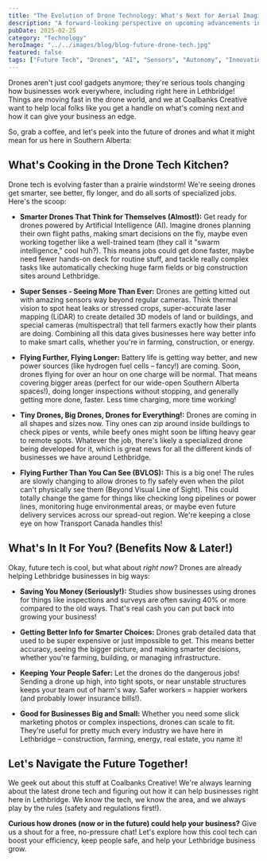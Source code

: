 ```yaml
---
title: "The Evolution of Drone Technology: What's Next for Aerial Imaging?"
description: "A forward-looking perspective on upcoming advancements in drone technology, including AI, sensor fusion, longer flight times, and autonomy."
pubDate: 2025-02-25
category: "Technology"
heroImage: "../../images/blog/blog-future-drone-tech.jpg"
featured: false
tags: ["Future Tech", "Drones", "AI", "Sensors", "Autonomy", "Innovation"]
---
```


Drones aren't just cool gadgets anymore; they're serious tools changing how businesses work everywhere, including right here in Lethbridge! Things are moving fast in the drone world, and we at Coalbanks Creative want to help local folks like you get a handle on what's coming next and how it can give your business an edge.

So, grab a coffee, and let's peek into the future of drones and what it might mean for us here in Southern Alberta:

## What's Cooking in the Drone Tech Kitchen?

Drone tech is evolving faster than a prairie windstorm! We're seeing drones get smarter, see better, fly longer, and do all sorts of specialized jobs. Here's the scoop:

*   **Smarter Drones That Think for Themselves (Almost!):** Get ready for drones powered by Artificial Intelligence (AI). Imagine drones planning their own flight paths, making smart decisions on the fly, maybe even working together like a well-trained team (they call it "swarm intelligence," cool huh?). This means jobs could get done faster, maybe need fewer hands-on deck for routine stuff, and tackle really complex tasks like automatically checking huge farm fields or big construction sites around Lethbridge.

*   **Super Senses - Seeing More Than Ever:** Drones are getting kitted out with amazing sensors way beyond regular cameras. Think thermal vision to spot heat leaks or stressed crops, super-accurate laser mapping (LiDAR) to create detailed 3D models of land or buildings, and special cameras (multispectral) that tell farmers exactly how their plants are doing. Combining all this data gives businesses here way better info to make smart calls, whether you're in farming, construction, or energy.

*   **Flying Further, Flying Longer:** Battery life is getting way better, and new power sources (like hydrogen fuel cells – fancy!) are coming. Soon, drones flying for over an hour on one charge will be normal. That means covering bigger areas (perfect for our wide-open Southern Alberta spaces!), doing longer inspections without stopping, and generally getting more done, faster. Less time charging, more time working!

*   **Tiny Drones, Big Drones, Drones for Everything!:** Drones are coming in all shapes and sizes now. Tiny ones can zip around inside buildings to check pipes or vents, while beefy ones might soon be lifting heavy gear to remote spots. Whatever the job, there's likely a specialized drone being developed for it, which is great news for all the different kinds of businesses we have around Lethbridge.

*   **Flying Further Than You Can See (BVLOS):** This is a big one! The rules are slowly changing to allow drones to fly safely even when the pilot can't physically see them (Beyond Visual Line of Sight). This could totally change the game for things like checking long pipelines or power lines, monitoring huge environmental areas, or maybe even future delivery services across our spread-out region. We're keeping a close eye on how Transport Canada handles this!

## What's In It For You? (Benefits Now & Later!)

Okay, future tech is cool, but what about *right now*? Drones are already helping Lethbridge businesses in big ways:

*   **Saving You Money (Seriously!):** Studies show businesses using drones for things like inspections and surveys are often saving 40% or more compared to the old ways. That's real cash you can put back into growing your business!

*   **Getting Better Info for Smarter Choices:** Drones grab detailed data that used to be super expensive or just impossible to get. This means better accuracy, seeing the bigger picture, and making smarter decisions, whether you're farming, building, or managing infrastructure.

*   **Keeping Your People Safer:** Let the drones do the dangerous jobs! Sending a drone up high, into tight spots, or near unstable structures keeps your team out of harm's way. Safer workers = happier workers (and probably lower insurance bills!).

*   **Good for Businesses Big and Small:** Whether you need some slick marketing photos or complex inspections, drones can scale to fit. They're useful for pretty much every industry we have here in Lethbridge – construction, farming, energy, real estate, you name it!

## Let's Navigate the Future Together!

We geek out about this stuff at Coalbanks Creative! We're always learning about the latest drone tech and figuring out how it can help businesses right here in Lethbridge. We know the tech, we know the area, and we always play by the rules (safety and regulations first!).

**Curious how drones (now or in the future) could help your business?** Give us a shout for a free, no-pressure chat! Let's explore how this cool tech can boost your efficiency, keep people safe, and help your Lethbridge business grow.
